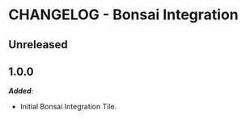 # CHANGELOG - Bonsai Integration

## Unreleased

## 1.0.0

***Added***:

* Initial Bonsai Integration Tile.

